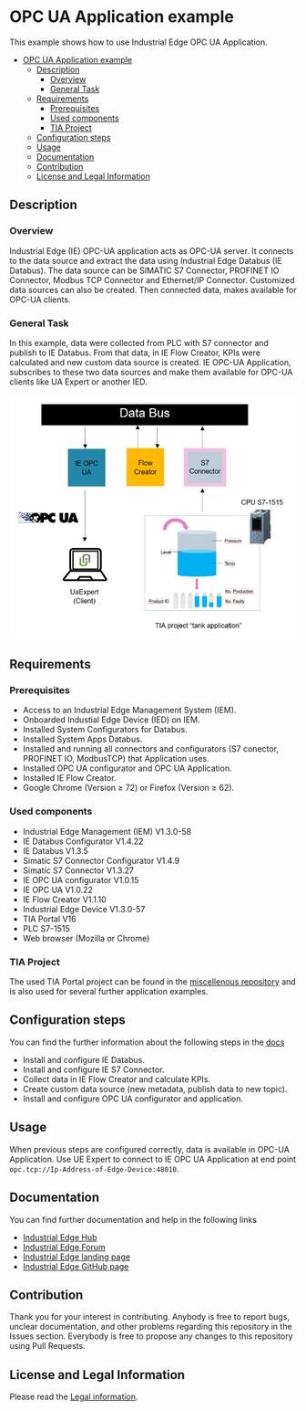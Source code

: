 # OPC UA Application example

This example shows how to use Industrial Edge OPC UA Application.

- [OPC UA Application example](#opc-ua-application-example)
  - [Description](#description)
    - [Overview](#overview)
    - [General Task](#general-task)
  - [Requirements](#requirements)
    - [Prerequisites](#prerequisites)
    - [Used components](#used-components)
    - [TIA Project](#tia-project)
  - [Configuration steps](#configuration-steps)
  - [Usage](#usage)
  - [Documentation](#documentation)
  - [Contribution](#contribution)
  - [License and Legal Information](#license-and-legal-information)

## Description

### Overview

Industrial Edge (IE) OPC-UA application acts as OPC-UA server. It connects to the data source and extract the data using Industrial Edge Databus (IE Databus). The data source can be SIMATIC S7 Connector, PROFINET IO Connector, Modbus TCP Connector and Ethernet/IP Connector. Customized data sources can also be created. Then connected data, makes available for OPC-UA clients.

### General Task

In this example, data were collected from PLC with S7 connector and publish to IE Databus. From that data, in IE Flow Creator, KPIs were calculated and new custom data source is created. IE OPC-UA Application, subscribes to these two data sources and make them available for OPC-UA clients like UA Expert or another IED.

![task](docs/graphics/Overview.png)

## Requirements

### Prerequisites

- Access to an Industrial Edge Management System (IEM).
- Onboarded Industial Edge Device (IED) on IEM.
- Installed System Configurators for Databus.
- Installed System Apps Databus.
- Installed and running all connectors and configurators (S7 conector, PROFINET IO, ModbusTCP) that Application uses.
- Installed OPC UA configurator and OPC UA Application.
- Installed IE Flow Creator.
- Google Chrome (Version ≥ 72) or Firefox (Version ≥ 62).

### Used components

- Industrial Edge Management (IEM) V1.3.0-58
- IE Databus Configurator V1.4.22
- IE Databus V1.3.5
- Simatic S7 Connector Configurator V1.4.9
- Simatic S7 Connector V1.3.27
- IE OPC UA configurator V1.0.15
- IE OPC UA V1.0.22
- IE Flow Creator V1.1.10
- Industrial Edge Device V1.3.0-57
- TIA Portal V16
- PLC S7-1515
- Web browser (Mozilla or Chrome)

### TIA Project

The used TIA Portal project can be found in the [miscellenous repository](https://github.com/industrial-edge/miscellaneous/tree/main/tank%20application) and is also used for several further application examples.

## Configuration steps

You can find the further information about the following steps in the [docs](docs/Installation.md)

- Install and configure IE Databus.
- Install and configure IE S7 Connector.
- Collect data in IE Flow Creator and calculate KPIs.
- Create custom data source (new metadata, publish data to new topic).
- Install and configure OPC UA configurator and application.

## Usage

When previous steps are configured correctly, data is available in OPC-UA Application. Use UE Expert to connect to IE OPC UA Application at end point `opc.tcp://Ip-Address-of-Edge-Device:48010`.

## Documentation

You can find further documentation and help in the following links

- [Industrial Edge Hub](https://iehub.eu1.edge.siemens.cloud/#/documentation)
- [Industrial Edge Forum](https://www.siemens.com/industrial-edge-forum)
- [Industrial Edge landing page](https://new.siemens.com/global/en/products/automation/topic-areas/industrial-edge/simatic-edge.html)
- [Industrial Edge GitHub page](https://github.com/industrial-edge)

## Contribution

Thank you for your interest in contributing. Anybody is free to report bugs, unclear documentation, and other problems regarding this repository in the Issues section. Everybody is free to propose any changes to this repository using Pull Requests.

## License and Legal Information

Please read the [Legal information](LICENSE.md).
